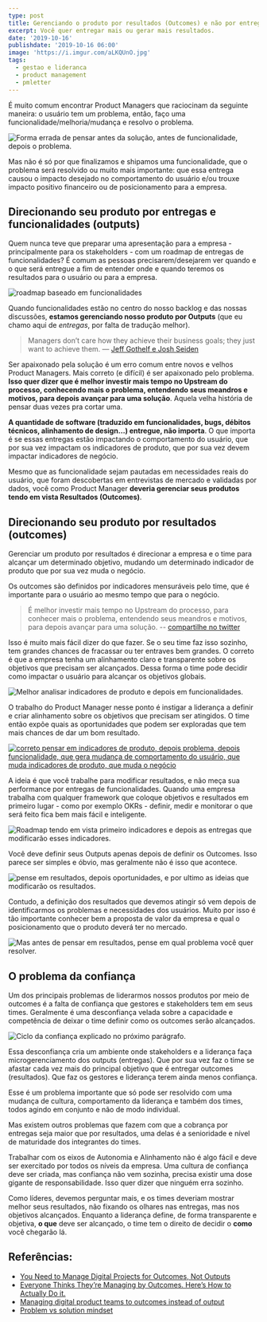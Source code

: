 ```yaml
---
type: post
title: Gerenciando o produto por resultados (Outcomes) e não por entregas (Outputs)
excerpt: Você quer entregar mais ou gerar mais resultados.
date: '2019-10-16'
publishdate: '2019-10-16 06:00'
image: 'https://i.imgur.com/aLKQUnO.jpg'
tags:
  - gestao e lideranca
  - product management
  - pmletter
---
```

É muito comum encontrar Product Managers que raciocinam da seguinte maneira: o usuário tem um problema, então, faço uma funcionalidade/melhoria/mudança e resolvo o problema.

![Forma errada de pensar antes da solução, antes de funcionalidade, depois o problema.](https://diegoeis.com/images/uploads/img1.png)

Mas não é só por que finalizamos e shipamos uma funcionalidade, que o problema será resolvido ou muito mais importante: que essa entrega causou o impacto desejado no comportamento do usuário e/ou trouxe impacto positivo financeiro ou de posicionamento para a empresa.

## Direcionando seu produto por entregas e funcionalidades (outputs)

Quem nunca teve que preparar uma apresentação para a empresa - principalmente para os stakeholders - com um roadmap de entregas de funcionalidades? É comum as pessoas precisarem/desejarem ver quando e o que será entregue a fim de entender onde e quando teremos os resultados para o usuário ou para a empresa.

![roadmap baseado em funcionalidades](https://diegoeis.com/images/uploads/roadmap.png)

Quando funcionalidades estão no centro do nosso backlog e das nossas discussões, **estamos gerenciando nosso produto por Outputs** (que eu chamo aqui de _entregas_, por falta de tradução melhor).

> Managers don’t care how they achieve their business goals; they just want to achieve them. — [Jeff Gothelf e Josh Seiden](https://hbr.org/2017/02/you-need-to-manage-digital-projects-for-outcomes-not-outputs)

Ser apaixonado pela solução é um erro comum entre novos e velhos Product Managers. Mais correto (e difícil) é ser apaixonado pelo problema. **Isso quer dizer que é melhor investir mais tempo no Upstream do processo, conhecendo mais o problema, entendendo seus meandros e motivos, para depois avançar para uma solução**. Aquela velha história de pensar duas vezes pra cortar uma.

**A quantidade de software (traduzido em funcionalidades, bugs, débitos técnicos, alinhamento de design…) entregue, não importa**. O que importa é se essas entregas estão impactando o comportamento do usuário, que por sua vez impactam os indicadores de produto, que por sua vez devem impactar indicadores de negócio. 

Mesmo que as funcionalidade sejam pautadas em necessidades reais do usuário, que foram descobertas em entrevistas de mercado e validadas por dados, você como Product Manager **deveria gerenciar seus produtos tendo em vista Resultados (Outcomes)**.

## Direcionando seu produto por resultados (outcomes)

Gerenciar um produto por resultados é direcionar a empresa e o time para alcançar um determinado objetivo, mudando um determinado indicador de produto que por sua vez muda o negócio. 

Os outcomes são definidos por indicadores mensuráveis pelo time, que é importante para o usuário ao mesmo tempo que para o negócio.

> É melhor investir mais tempo no Upstream do processo, para conhecer mais o problema, entendendo seus meandros e motivos, para depois avançar para uma solução. -- [compartilhe no twitter](https://ctt.ac/Tc8ux)

Isso é muito mais fácil dizer do que fazer. Se o seu time faz isso sozinho, tem grandes chances de fracassar ou ter entraves bem grandes. O correto é que a empresa tenha um alinhamento claro e transparente sobre os objetivos que precisam ser alcançados. Dessa forma o time pode decidir como impactar o usuário para alcançar os objetivos globais.

![Melhor analisar indicadores de produto e depois em funcionalidades.](https://diegoeis.com/images/uploads/img-indicadores-funcionliadade.png)

O trabalho do Product Manager nesse ponto é instigar a liderança a definir e criar alinhamento sobre os objetivos que precisam ser atingidos. O time então expõe quais as oportunidades que podem ser exploradas que tem mais chances  de dar um bom resultado.

[![correto pensar em indicadores de produto, depois problema, depois funcionalidade, que gera mudança de comportamento do usuário, que muda indicadores de produto, que muda o negócio](https://diegoeis.com/images/uploads/correto.png)](https://diegoeis.com/images/uploads/correto.png)

A ideia é que você trabalhe para modificar resultados, e não meça sua performance por entregas de funcionalidades. Quando uma empresa trabalha com qualquer framework que coloque objetivos e resultados em primeiro lugar - como por exemplo OKRs - definir, medir e monitorar o que será feito fica bem mais fácil e inteligente.

![Roadmap tendo em vista primeiro indicadores e depois as  entregas que modificarão esses indicadores.](https://diegoeis.com/images/uploads/roadmap-correto.png)

Você deve definir seus Outputs apenas depois de definir os Outcomes. Isso parece ser simples e óbvio, mas geralmente não é isso que acontece. 

![pense em resultados, depois oportunidades, e por ultimo as ideias que modificarão os resultados.](https://diegoeis.com/images/uploads/ideia-resultado-oportunidade.png)

Contudo, a definição dos resultados que devemos atingir só vem depois de identificarmos os problemas e necessidades dos usuários. Muito por isso é tão importante conhecer bem a proposta de valor da empresa e qual o posicionamento que o produto deverá ter no mercado.

![Mas antes de pensar em resultados, pense em qual problema você quer resolver.](https://diegoeis.com/images/uploads/ideia-resultado-oportunidade2.png)

## O problema da confiança

Um dos principais problemas de liderarmos nossos produtos por meio de outcomes é a falta de confiança que gestores e stakeholders tem em seus times. Geralmente é uma desconfiança velada sobre a capacidade e competência de deixar o time definir como os outcomes serão alcançados.

![Ciclo da confiança explicado no próximo parágrafo.](https://diegoeis.com/images/uploads/ciclo.png)

Essa desconfiança cria um ambiente onde stakeholders e a liderança faça microgerenciamento dos outputs (entregas). Que por sua vez faz o time se afastar cada vez mais do principal objetivo que é entregar outcomes (resultados). Que faz os gestores e liderança terem ainda menos confiança. 

Esse é um problema importante que só pode ser resolvido com uma mudança de cultura, comportamento da liderança e também dos times, todos agindo em conjunto e não de modo individual.

Mas existem outros problemas que fazem com que a cobrança por entregas seja maior que por resultados, uma delas é a senioridade e nível de maturidade dos integrantes do times. 

Trabalhar com os eixos de Autonomia e Alinhamento não é algo fácil e deve ser exercitado por todos os níveis da empresa. Uma cultura de confiança deve ser criada, mas confiança não vem sozinha, precisa existir uma dose gigante de responsabilidade. Isso quer dizer que ninguém erra sozinho.

Como líderes, devemos perguntar mais, e os times deveriam mostrar melhor seus resultados, não fixando os olhares nas entregas, mas nos objetivos alcançados. Enquanto a liderança define, de forma transparente e objetiva, **o que** deve ser alcançado, o time tem o direito de decidir o **como** você chegarão lá.

## Referências:

* [You Need to Manage Digital Projects for Outcomes, Not Outputs](https://hbr.org/2017/02/you-need-to-manage-digital-projects-for-outcomes-not-outputs)
* [Everyone Thinks They’re Managing by Outcomes. Here’s How to Actually Do it.](https://www.producttalk.org/2019/10/managing-outcomes/)
* [Managing digital product teams to outcomes instead of output](https://planet-lean.com/digital-product-team-outcome-lean-agile/)
* [Problem vs solution mindset](https://medium.com/@jocatorres/problem-vs-solution-mindset-8c9add6076c2)
